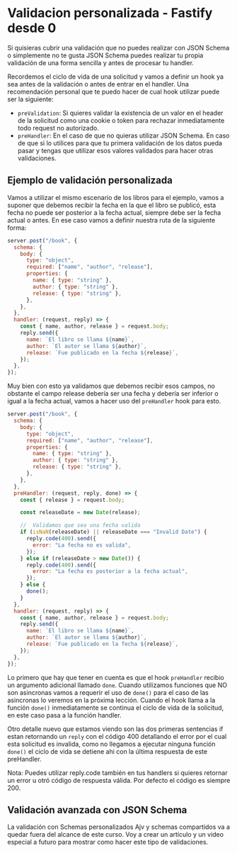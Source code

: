 # Validacion personalizada - Fastify desde 0

Si quisieras cubrir una validación que no puedes realizar con JSON Schema o simplemente no te gusta JSON Schema
puedes realizar tu propia validación de una forma sencilla y antes de procesar tu handler.

Recordemos el ciclo de vida de una solicitud y vamos a definir un hook ya sea antes de la validación o antes
de entrar en el handler. Una recomendación personal que te puedo hacer de cual hook utilizar puede ser la siguiente:

- `preValidation`: Si quieres validar la existencia de un valor en el header de la solicitud como una cookie o token
  para rechazar inmediatamente todo request no autorizado.
- `preHandler`: En el caso de que no quieras utilizar JSON Schema. En caso de que si lo utilices para que tu primera
  validación de los datos pueda pasar y tengas que utilizar esos valores validados para hacer otras validaciones.

## Ejemplo de validación personalizada

Vamos a utilizar el mismo escenario de los libros para el ejemplo, vamos a suponer que debemos recibir la
fecha en la que el libro se publicó, esta fecha no puede ser posterior a la fecha actual, siempre debe ser la fecha
actual o antes. En ese caso vamos a definir nuestra ruta de la siguiente forma:

```js
server.post("/book", {
  schema: {
    body: {
      type: "object",
      required: ["name", "author", "release"],
      properties: {
        name: { type: "string" },
        author: { type: "string" },
        release: { type: "string" },
      },
    },
  },
  handler: (request, reply) => {
    const { name, author, release } = request.body;
    reply.send({
      name: `El libro se llama ${name}`,
      author: `El autor se llama ${author}`,
      release: `Fue publicado en la fecha ${release}`,
    });
  },
});
```

Muy bien con esto ya validamos que debemos recibir esos campos, no obstante el campo release debería ser una fecha
y debería ser inferior o igual a la fecha actual, vamos a hacer uso del `preHandler` hook para esto.

```js
server.post("/book", {
  schema: {
    body: {
      type: "object",
      required: ["name", "author", "release"],
      properties: {
        name: { type: "string" },
        author: { type: "string" },
        release: { type: "string" },
      },
    },
  },
  preHandler: (request, reply, done) => {
    const { release } = request.body;

    const releaseDate = new Date(release);

    //  Validamos que sea una fecha valida
    if (isNaN(releaseDate) || releaseDate === "Invalid Date") {
      reply.code(400).send({
        error: "La fecha no es valida",
      });
    } else if (releaseDate > new Date()) {
      reply.code(400).send({
        error: "La fecha es posterior a la fecha actual",
      });
    } else {
      done();
    }
  },
  handler: (request, reply) => {
    const { name, author, release } = request.body;
    reply.send({
      name: `El libro se llama ${name}`,
      author: `El autor se llama ${author}`,
      release: `Fue publicado en la fecha ${release}`,
    });
  },
});
```

Lo primero que hay que tener en cuenta es que el hook `preHandler` recibio un argumento adicional llamado `done`.
Cuando utilizamos funciones que NO son asincronas vamos a requerir el uso de `done()` para el caso de las
asincronas lo veremos en la próxima lección. Cuando el hook llama a la función `done()` inmediatamente se continua
el ciclo de vida de la solicitud, en este caso pasa a la función handler.

Otro detalle nuevo que estamos viendo son las dos primeras sentencias if estan retornando un `reply` con
el código 400 detallando el error por el cual esta solicitud es invalida, como no llegamos a ejecutar ninguna
función `done()` el ciclo de vida se detiene ahi con la última respuesta de este preHandler.

Nota: Puedes utilizar reply.code también en tus handlers si quieres retornar un error u otró código de respuesta
válida. Por defecto el código es siempre 200.

## Validación avanzada con JSON Schema

La validación con Schemas personalizados Ajv y schemas compartidos va a quedar fuera del alcance de este curso. Voy
a crear un artículo y un video especial a futuro para mostrar como hacer este tipo de validaciones.

